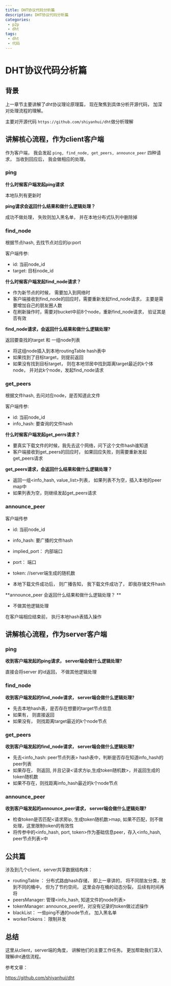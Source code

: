 ```yaml
---
title: DHT协议代码分析篇
description: DHT协议代码分析篇
categories:
 - p2p
 - dht
tags:
 - dht
 - 代码
---
```


# DHT协议代码分析篇

## 背景

上一章节主要讲解了dht协议理论原理篇， 现在聚焦到具体分析开源代码， 加深对处理流程的理解。

主要对开源代码 `https://github.com/shiyanhui/dht`做分析理解

## 讲解核心流程，作为client客户端

作为客户端， 我会发起 `ping, find_node, get_peers, announce_peer` 四种请求， 当收到回应后， 我会做相应的处理。

###  ping

**什么时候客户端发起ping请求**

本地队列有更新时

**ping请求会返回什么结果和做什么逻辑处理？**

成功不做处理， 失败则加入黑名单， 并在本地分布式队列中删除掉

### find_node

根据节点hash, 去找节点对应的ip:port

客户端传参:

* id: 当前node_id
* target: 目标node_id


**什么时候客户端发起find_node请求？**

* 作为新节点的时候， 需要加入到网络时
* 客户端接收到find_node的回应时，需要重新发起find_node请求， 主要是需要增加自己的朋友圈人数
* 在刷新操作时，需要对bucket中前8个node，重新find_node请求， 验证其是否有效

**find_node请求，会返回什么结果和做什么逻辑处理?**

返回要查找的target 和 一组node列表
* 将这组node插入到本地routingTable hash表中
* 如果找到了目标target，则提前返回
* 如果没有找到目标target， 则在本地邻居中找到距离target最近的k个体node， 并对此k个node，发起find_node请求

### get_peers

根据文件hash, 去问对应node，是否知道此文件

客户端传参:

* id: 当前node_id
* info_hash:  要查询的文件hash

**什么时候客户端发起get_perrs请求？**

* 要真实下载文件的时候，我先去这个网络，问下这个文件hash谁知道
* 客户端接收到get_peers的回应时， 如果回应失败，则需要重新发起get_peers请求

**get_peers请求，会返回什么结果和做什么逻辑处理？**

* 返回一组<info_hash, value_list>列表， 如果列表不为空，插入本地的peer map中
* 如果列表为空，则继续发起get_peers请求


### announce_peer

客户端传参

* id: 当前node_id
* info_hash:  要广播的文件hash
* implied_port： 内部端口
* port： 端口
* token: //server端生成的随机数

* 本地下载文件成功后， 则广播告知， 我下载文件成功了， 即我存储文件hash

**announce_peer 会返回什么结果和做什么逻辑处理？ **

* 不做其他逻辑处理


在客户端相应结束前， 执行本地hash表插入操作



## 讲解核心流程，作为server客户端

###  ping

**收到客户端发起的ping请求， server端会做什么逻辑处理?**

直接会将server 的id返回， 不做其他逻辑处理

### find_node

**收到客户端发起的find_node请求， server端会做什么逻辑处理?**

* 先去本地hash表，是否存在想要的target节点信息
* 如果有， 则直接返回
* 如果没有， 则找距离target最近的k个node节点


### get_peers

**收到客户端发起的find_node请求， server端会做什么逻辑处理?**

* 先去<info_hash: peer节点列表> hash表中，判断是否存在知道info_hash的peer列表
* 如果存在， 则返回, 并且记录<请求方ip,生成token随机数>，并返回生成的token随机数
* 如果不存在，则找距离info_hash最近的k个node节点

### announce_peer

**收到客户端发起的announce_peer请求， server端会做什么逻辑处理?**

* 检查token是否匹配<请求房ip, 生成token随机数>map, 如果不匹配，则不做处理，这里限制token的有效性
* 将传参中的<info_hash, port, token>作为基础信息peer，存入<info_hash, peer节点列表>中


## 公共篇

涉及到几个client，server共享数据结构体：

* routingTable ： 分布式路由hash存储， 即上一章讲的， 将不同朋友分类，放到不同的桶中， 但为了节约空间， 这里会存在桶的动态分裂， 后续有时间再将
* peersManager: 管理<info_hash, 知道文件的node列表>
* tokenManager: announce_peer时，对没有记录的token做过滤操作
* blackList： 一些ping不通的node节点， 加入黑名单
* workerTokens： 限制并发


## 总结

这里从client，server端的角度， 讲解他们的主要工作任务。 更加帮助我们深入理解dht通信流程。

参考文章：

https://github.com/shiyanhui/dht






